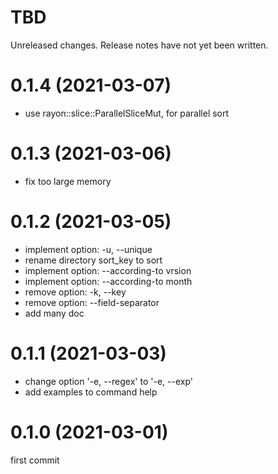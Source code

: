 TBD
===
Unreleased changes. Release notes have not yet been written.

0.1.4 (2021-03-07)
=====

* use rayon::slice::ParallelSliceMut, for parallel sort

0.1.3 (2021-03-06)
=====

* fix too large memory

0.1.2 (2021-03-05)
=====

* implement option: -u, --unique
* rename directory sort_key to sort
* implement option: --according-to vrsion
* implement option: --according-to month
* remove option: -k, --key <keydef>
* remove option: --field-separator <sep>
* add many doc

0.1.1 (2021-03-03)
=====

* change option '-e, --regex' to '-e, --exp'
* add examples to command help

0.1.0 (2021-03-01)
=====
first commit
